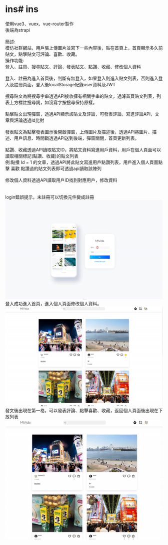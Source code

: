 # ins# ins
使用vue3、vuex、vue-router製作<br/>
後端為strapi<br/>
<br/>
簡述:<br/>
模仿社群網站，用戶張上傳圖片並寫下一些內容後，貼在首頁上，首頁顯示多久前貼文，點擊貼文可評論、喜歡、收藏。
<br/>
操作功能:<br/>
登入、註冊、搜尋貼文、評論、發表貼文、點讚、收藏、修改個人資料<br/>
<br/>
登入、註冊為進入首頁後，判斷有無登入，如果登入則進入貼文列表，否則進入登入及註冊頁面，登入後localStorage紀錄user資料及JWT<br/>
<br/>
搜尋貼文為將搜尋字串透過API接收擁有相關字串的貼文，過濾首頁貼文列表，列表上方標註搜尋詞，如沒寫字按搜尋保持原樣。<br/>
<br/>
點擊貼文出現彈窗，透過API顯示該貼文及評論，可發表評論，寫進評論API，文章與評論透過Id比對<br/>
<br/>
發表貼文為點擊發表圖示後開啟彈窗，上傳圖片及描述後，透過API將圖片、描述、用戶訊息、時間戳透過API送到後端，彈窗關閉，首頁更新列表。<br/>
<br/>
點讚、收藏透過API讀取貼文ID，將貼文資料寫進用戶資料，用戶在個人頁面可以讀取相關標記(點讚、收藏)的貼文列表<br/>
例:點攢 Id = 1 的文章，透過API將此貼文寫進用戶點讚列表，用戶進入個人頁面點擊 喜歡 點讚過的貼文列表即可透過api讀取該陣列<br/>
<br/>
修改個人資料透過API讀取用戶ID找到對應用戶，修改資料<br/>
<br/>
<br/>
login錯誤提示，未註冊可以切換元件變成註冊<br/>
![image](https://github.com/wang19903/ins/blob/main/login.gif)<br/>
登入成功進入首頁，進入個人頁面修改個人資料。<br/>
![image](https://github.com/wang19903/ins/blob/main/edit.gif)<br/>
發文後出現在第一格，可以發表評論、點擊喜歡、收藏，返回個人頁面後出現在下放列表<br/>
![image](https://github.com/wang19903/ins/blob/main/post.gif)<br/>
